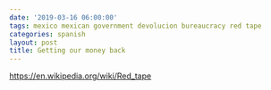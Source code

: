 ```yaml
---
date: '2019-03-16 06:00:00'
tags: mexico mexican government devolucion bureaucracy red tape
categories: spanish
layout: post
title: Getting our money back
---
```


https://en.wikipedia.org/wiki/Red_tape